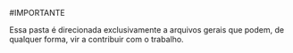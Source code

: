 #IMPORTANTE

Essa pasta é direcionada exclusivamente a arquivos gerais que podem, de qualquer forma, vir a contribuir com o trabalho.